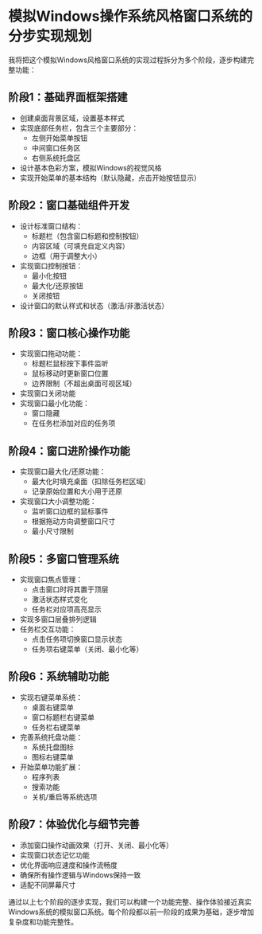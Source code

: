 # 模拟Windows操作系统风格窗口系统的分步实现规划

我将把这个模拟Windows风格窗口系统的实现过程拆分为多个阶段，逐步构建完整功能：

## 阶段1：基础界面框架搭建
- 创建桌面背景区域，设置基本样式
- 实现底部任务栏，包含三个主要部分：
  - 左侧开始菜单按钮
  - 中间窗口任务区
  - 右侧系统托盘区
- 设计基本色彩方案，模拟Windows的视觉风格
- 实现开始菜单的基本结构（默认隐藏，点击开始按钮显示）

## 阶段2：窗口基础组件开发
- 设计标准窗口结构：
  - 标题栏（包含窗口标题和控制按钮）
  - 内容区域（可填充自定义内容）
  - 边框（用于调整大小）
- 实现窗口控制按钮：
  - 最小化按钮
  - 最大化/还原按钮
  - 关闭按钮
- 设计窗口的默认样式和状态（激活/非激活状态）

## 阶段3：窗口核心操作功能
- 实现窗口拖动功能：
  - 标题栏鼠标按下事件监听
  - 鼠标移动时更新窗口位置
  - 边界限制（不超出桌面可视区域）
- 实现窗口关闭功能
- 实现窗口最小化功能：
  - 窗口隐藏
  - 在任务栏添加对应的任务项

## 阶段4：窗口进阶操作功能
- 实现窗口最大化/还原功能：
  - 最大化时填充桌面（扣除任务栏区域）
  - 记录原始位置和大小用于还原
- 实现窗口大小调整功能：
  - 监听窗口边框的鼠标事件
  - 根据拖动方向调整窗口尺寸
  - 最小尺寸限制

## 阶段5：多窗口管理系统
- 实现窗口焦点管理：
  - 点击窗口时将其置于顶层
  - 激活状态样式变化
  - 任务栏对应项高亮显示
- 实现多窗口层叠排列逻辑
- 任务栏交互功能：
  - 点击任务项切换窗口显示状态
  - 任务项右键菜单（关闭、最小化等）

## 阶段6：系统辅助功能
- 实现右键菜单系统：
  - 桌面右键菜单
  - 窗口标题栏右键菜单
  - 任务栏右键菜单
- 完善系统托盘功能：
  - 系统托盘图标
  - 图标右键菜单
- 开始菜单功能扩展：
  - 程序列表
  - 搜索功能
  - 关机/重启等系统选项

## 阶段7：体验优化与细节完善
- 添加窗口操作动画效果（打开、关闭、最小化等）
- 实现窗口状态记忆功能
- 优化界面响应速度和操作流畅度
- 确保所有操作逻辑与Windows保持一致
- 适配不同屏幕尺寸

通过以上七个阶段的逐步实现，我们可以构建一个功能完整、操作体验接近真实Windows系统的模拟窗口系统。每个阶段都以前一阶段的成果为基础，逐步增加复杂度和功能完整性。